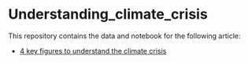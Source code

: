 # Understanding_climate_crisis

This repository contains the data and notebook for the following article:
- [4 key figures to understand the climate crisis](https://medium.com/towards-data-science/4-key-figures-to-understand-the-climate-crisis-f92b9a99abbe)
